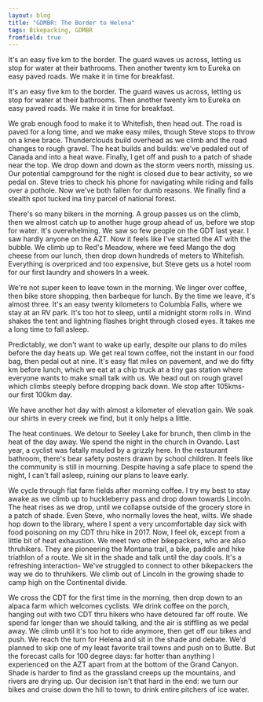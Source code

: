 ```yaml
---
layout: blog
title: "GDMBR: The Border to Helena"
tags: Bikepacking, GDMBR
fromfield: true
---
```


It's an easy five km to the border. The guard waves us across, letting us stop for water at their bathrooms. Then another twenty km to Eureka on easy paved roads. We make it in time for breakfast. 


It's an easy five km to the border. The guard waves us across, letting us stop for water at their bathrooms. Then another twenty km to Eureka on easy paved roads. We make it in time for breakfast. 

We grab enough food to make it to Whitefish, then head out. The road is paved for a long time, and we make easy miles, though Steve stops to throw on a knee brace. Thunderclouds build overhead as we climb and the road changes to rough gravel. The heat builds and builds: we've pedaled out of Canada and into a heat wave. Finally, I get off and push to a patch of shade near the top. We drop down and down as the storm veers north, missing us. Our potential campground for the night is closed due to bear activity, so we pedal on. Steve tries to check his phone for navigating while riding and falls over a pothole. Now we've both fallen for dumb reasons. We finally find a stealth spot tucked ina tiny parcel of national forest.

There's so many bikers in the morning. A group passes us on the climb, then we almost catch up to another huge group ahead of us, before we stop for water. It's overwhelming. We saw so few people on the GDT last year. I saw hardly anyone on the AZT. Now it feels like I've started the AT with the bubble. We climb up to Red's Meadow, where we feed Mango the dog cheese from our lunch, then drop down hundreds of meters to Whitefish. Everything is overpriced and too expensive, but Steve gets us a hotel room for our first laundry and showers In a week. 

We're not super keen to leave town in the morning. We linger over coffee, then bike store shopping, then barbeque for lunch. By the time we leave, it's almost three. It's an easy twenty kilometers to Columbia Falls, where we stay at an RV park. It's too hot to sleep, until a midnight storm rolls in. Wind shakes the tent and lightning flashes bright through closed eyes. It takes me a long time to fall asleep.

Predictably, we don't want to wake up early, despite our plans to do miles before the day heats up. We get real town coffee, not the instant in our food bag, then pedal out at nine. It's easy flat miles on pavement, and we do fifty km before lunch, which we eat at a chip truck at a tiny gas station where everyone wants to make small talk with us. We head out on rough gravel which climbs steeply before dropping back down. We stop after 105kms- our first 100km day.

We have another hot day with almost a kilometer of elevation gain. We soak our shirts in every creek we find, but it only helps a little.

The heat continues. We detour to Seeley Lake for brunch, then climb in the heat of the day away. We spend the night in the church in Ovando. Last year, a cyclist was fatally mauled by a grizzly here. In the restaurant bathroom, there's bear safety posters drawn by school children. It feels like the community is still in mourning. Despite having a safe place to spend the night, I can't fall asleep, ruining our plans to leave early.

We cycle through flat farm fields after morning coffee. I try my best to stay awake as we climb up to huckleberry pass and drop down towards Lincoln. The heat rises as we drop, until we collapse outside of the grocery store in a patch of shade. Even Steve, who normally loves the heat, wilts. We shade hop down to the library, where I spent a very uncomfortable day sick with food poisoning on my CDT thru hike in 2017. Now, I feel ok, except from a little bit of heat exhaustion. We meet two other bikepackers, who are also thruhikers. They are pioneering the Montana trail, a bike, paddle and hike triathlon of a route. We sit in the shade and talk until the day cools. It's a refreshing interaction- We've struggled to connect to other bikepackers the way we do to thruhikers. We climb out of Lincoln in the growing shade to camp high on the Continental divide.

We cross the CDT for the first time in the morning, then drop down to an alpaca farm which welcomes cyclists. We drink coffee on the porch, hanging out with two CDT thru hikers who have detoured far off route. We spend far longer than we should talking, and the air is stiffling as we pedal away. We climb until it's too hot to ride anymore, then get off our bikes and push. We reach the turn for Helena and sit in the shade and debate. We'd planned to skip one of my least favorite trail towns and push on to Butte. But the forecast calls for 100 degree days: far hotter than anything I experienced on the AZT apart from at the bottom of the Grand Canyon. Shade is harder to find as the grassland creeps up the mountains, and rivers are drying up. Our decision isn't that hard in the end: we turn our bikes and cruise down the hill to town, to drink entire pitchers of ice water.


